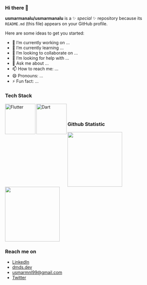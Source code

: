 ### Hi there 👋


**usmarmanalu/usmarmanalu** is a ✨ _special_ ✨ repository because its `README.md` (this file) appears on your GitHub profile.

Here are some ideas to get you started:

- 🔭 I’m currently working on ...
- 🌱 I’m currently learning ...
- 👯 I’m looking to collaborate on ...
- 🤔 I’m looking for help with ...
- 💬 Ask me about ...
- 📫 How to reach me: ...
- 😄 Pronouns: ...
- ⚡ Fun fact: ...

### Tech Stack
  <a href="https://flutter.dev/"><img align="left" alt="Flutter" title="Flutter" width="100px" src="https://upload.wikimedia.org/wikipedia/commons/4/44/Google-flutter-logo.svg" /></a>
  <a href="https://dart.dev/"><img align="left" alt="Dart" title="Dart" width="100px" src="https://upload.wikimedia.org/wikipedia/commons/f/fe/Dart_programming_language_logo.svg" /></a>
  <br>
  <br>
  
### Github Statistic
<p align="left">
<a href="https://github.com/usmarmanalu">
  <img height="180em" src="https://github-readme-stats-eight-theta.vercel.app/api?username=usmarmanalu&show_icons=true&theme=algolia&include_all_commits=true&count_private=true"/>
  <img height="180em" src="https://github-readme-stats-eight-theta.vercel.app/api/top-langs/?username=usmarmanalu&layout=compact&langs_count=8&theme=algolia"/>
</a>
</p>

### Reach me on
- <a href="">LinkedIn</a>
- <a href="">dmds.dev</a>
- usmarmnl99@gmail.com
- <a href="https://twitter.com/Usmarmnl99Usmar">Twitter</a>

